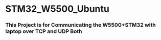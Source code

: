 # STM32_W5500_Ubuntu

### This Project is for Communicating the W5500+STM32 with laptop over TCP and UDP Both ###
